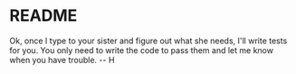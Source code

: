 # README

Ok, once I type to your sister and figure out what she needs, I'll write tests for you. You only need to write the code to pass them and let me know when you have trouble. -- H
